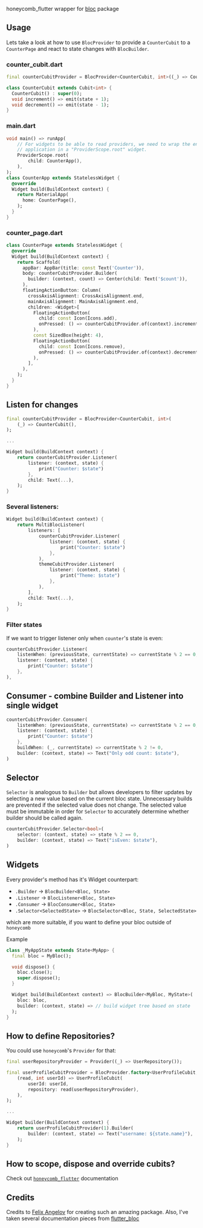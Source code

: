 honeycomb_flutter wrapper for [bloc](https://github.com/felangel/bloc) package

## Usage

Lets take a look at how to use `BlocProvider` to provide a `CounterCubit` to a `CounterPage` and react to state changes with `BlocBuilder`.

### counter_cubit.dart

```dart
final counterCubitProvider = BlocProvider<CounterCubit, int>((_) => CounterCubit());

class CounterCubit extends Cubit<int> {
  CounterCubit() : super(0);
  void increment() => emit(state + 1);
  void decrement() => emit(state - 1);
}
```

### main.dart

```dart
void main() => runApp(
    // For widgets to be able to read providers, we need to wrap the entire
    // application in a "ProviderScope.root" widget.
    ProviderScope.root(
        child: CounterApp(),
    ),
);
class CounterApp extends StatelessWidget {
  @override
  Widget build(BuildContext context) {
    return MaterialApp(
      home: CounterPage(),
    );
  }
}
```

### counter_page.dart

```dart
class CounterPage extends StatelessWidget {
  @override
  Widget build(BuildContext context) {
    return Scaffold(
      appBar: AppBar(title: const Text('Counter')),
      body: counterCubitProvider.Builder(
        builder: (context, count) => Center(child: Text('$count')),
      ),
      floatingActionButton: Column(
        crossAxisAlignment: CrossAxisAlignment.end,
        mainAxisAlignment: MainAxisAlignment.end,
        children: <Widget>[
          FloatingActionButton(
            child: const Icon(Icons.add),
            onPressed: () => counterCubitProvider.of(context).increment(),
          ),
          const SizedBox(height: 4),
          FloatingActionButton(
            child: const Icon(Icons.remove),
            onPressed: () => counterCubitProvider.of(context).decrement(),
          ),
        ],
      ),
    );
  }
}
```


## Listen for changes

```dart
final counterCubitProvider = BlocProvider<CounterCubit, int>(
    (_) => CounterCubit(),
);

...

Widget build(BuildContext context) {
    return counterCubitProvider.Listener(
        listener: (context, state) {
            print("Counter: $state")
        },
        child: Text(...),
    );
}
```

### Several listeners:
```dart
Widget build(BuildContext context) {
    return MultiBlocListener(
        listeners: [
            counterCubitProvider.Listener(
                listener: (context, state) {
                    print("Counter: $state")
                },
            ),
            themeCubitProvider.Listener(
                listener: (context, state) {
                    print("Theme: $state")
                },
            ),
        ],
        child: Text(...),
    );
}
```

### Filter states
If we want to trigger listener only when `counter`'s state is even:
```dart
counterCubitProvider.Listener(
    listenWhen: (previousState, currentState) => currentState % 2 == 0,
    listener: (context, state) {
        print("Counter: $state")
    },
),
```

## Consumer - combine Builder and Listener into single widget
```dart
counterCubitProvider.Consumer(
    listenWhen: (previousState, currentState) => currentState % 2 == 0,
    listener: (context, state) {
        print("Counter: $state")
    },
    buildWhen: (_, currentState) => currentState % 2 != 0,
    builder: (context, state) => Text("Only odd count: $state"),
)
```

## Selector
`Selector` is analogous to `Builder` but allows developers to filter updates by selecting a new value based on the current bloc state. Unnecessary builds are prevented if the selected value does not change. The selected value must be immutable in order for `Selector` to accurately determine whether builder should be called again.

```dart
counterCubitProvider.Selector<bool>(
    selector: (context, state) => state % 2 == 0,
    builder: (context, state) => Text("isEven: $state"),
)
```

## Widgets 
Every provider's method has it's Widget counterpart:
* `.Builder` -> `BlocBuilder<Bloc, State>`
* `.Listener` -> `BlocListener<Bloc, State>`
* `.Consumer` -> `BlocConsumer<Bloc, State>`
* `.Selector<SelectedState>` -> `BlocSelector<Bloc, State, SelectedState>`

which are more suitable, if you want to define your bloc outside of `honeycomb`

Example
```dart
class _MyAppState extends State<MyApp> {
  final bloc = MyBloc();

  void dispose() {
    bloc.close();
    super.dispose();
  }

  Widget build(BuildContext context) => BlocBuilder<MyBloc, MyState>(
    bloc: bloc,
    builder: (context, state) => // build widget tree based on state
  );
}
```


## How to define Repositories?

You could use `honeycomb`'s `Provider` for that:
```dart
final userRepositoryProvider = Provider((_) => UserRepository());

final userProfileCubitProvider = BlocProvider.factory<UserProfileCubit, User, int>(
    (read, int userId) => UserProfileCubit(
        userId: userId,
        repository: read(userRepositoryProvider),
    ),
);

...

Widget builder(BuildContext context) {
    return userProfileCubitProvider(1).Builder(
        builder: (context, state) => Text("username: ${state.name}"),
    );
} 
```

## How to scope, dispose and override cubits?
Check out [`honeycomb_flutter`](https://github.com/AlexanderFarkas/honeycomb/tree/master/packages/honeycomb_flutter) documentation

## Credits 
Credits to [Felix Angelov](https://github.com/felangel) for creating such an amazing package.
Also, I've taken several documentation pieces from [flutter_bloc](https://pub.dev/packages/flutter_bloc)